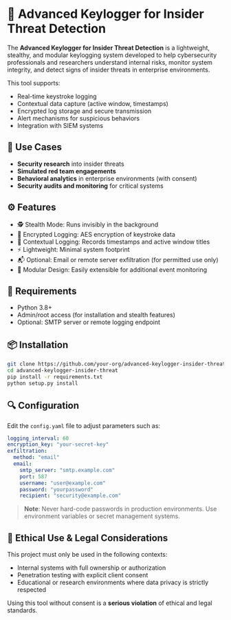 
# 🔐 Advanced Keylogger for Insider Threat Detection


The **Advanced Keylogger for Insider Threat Detection** is a lightweight, stealthy, and modular keylogging system developed to help cybersecurity professionals and researchers understand internal risks, monitor system integrity, and detect signs of insider threats in enterprise environments.

This tool supports:

* Real-time keystroke logging
* Contextual data capture (active window, timestamps)
* Encrypted log storage and secure transmission
* Alert mechanisms for suspicious behaviors
* Integration with SIEM systems

## 🎯 Use Cases

* **Security research** into insider threats
* **Simulated red team engagements**
* **Behavioral analytics** in enterprise environments (with consent)
* **Security audits and monitoring** for critical systems

## ⚙️ Features

* 🕵️ Stealth Mode: Runs invisibly in the background
* 🔐 Encrypted Logging: AES encryption of keystroke data
* 📅 Contextual Logging: Records timestamps and active window titles
* ⚡ Lightweight: Minimal system footprint
* 📬 Optional: Email or remote server exfiltration (for permitted use only)
* 🔄 Modular Design: Easily extensible for additional event monitoring

## 🚧 Requirements

* Python 3.8+
* Admin/root access (for installation and stealth features)
* Optional: SMTP server or remote logging endpoint

## 📦 Installation

```bash
git clone https://github.com/your-org/advanced-keylogger-insider-threat.git
cd advanced-keylogger-insider-threat
pip install -r requirements.txt
python setup.py install
```

## 🔍 Configuration

Edit the `config.yaml` file to adjust parameters such as:

```yaml
logging_interval: 60
encryption_key: "your-secret-key"
exfiltration:
  method: "email"
  email:
    smtp_server: "smtp.example.com"
    port: 587
    username: "user@example.com"
    password: "yourpassword"
    recipient: "security@example.com"
```

> **Note**: Never hard-code passwords in production environments. Use environment variables or secret management systems.

## 🚨 Ethical Use & Legal Considerations

This project must only be used in the following contexts:

* Internal systems with full ownership or authorization
* Penetration testing with explicit client consent
* Educational or research environments where data privacy is strictly respected

Using this tool without consent is a **serious violation** of ethical and legal standards.

